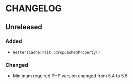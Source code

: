 # CHANGELOG

## Unreleased

### Added

- `GettersCacheTrait::dropCachedProperty()`

### Changed

- Minimum required PHP version changed from 5.4 to 5.5
